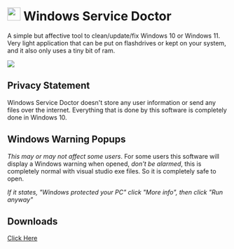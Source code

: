 # <img src="https://i.postimg.cc/4sTKZJZk/jtchlogohighres.png" width="30" height="30"> Windows Service Doctor
A simple but affective tool to clean/update/fix Windows 10 or Windows 11. Very light application that can be put on flashdrives or kept on your system, and it also only uses a tiny bit of ram.

<img src="https://i.postimg.cc/SxxsBNwB/windowsservicedoctor.jpg">

Privacy Statement
---------
Windows Service Doctor doesn't store any user information or send any files over the internet. Everything that is done by this software is completely done in Windows 10.

Windows Warning Popups
---------
*This may or may not affect some users*. For some users this software will display a Windows warning when opened, *don't be alarmed*, this is completely normal with visual studio exe files. So it is completely safe to open.

*If it states, "Windows protected your PC" click "More info", then click "Run anyway"*

Downloads
---------
[Click Here](https://github.com/JoBagOfDonuts/JoTechComputerHelper/releases/)